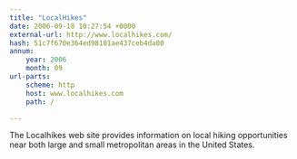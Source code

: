```yaml
---
title: "LocalHikes"
date: 2006-09-18 10:27:54 +0000
external-url: http://www.localhikes.com/
hash: 51c7f670e364ed98101ae437ceb4da00
annum:
    year: 2006
    month: 09
url-parts:
    scheme: http
    host: www.localhikes.com
    path: /

---
```


The Localhikes web site provides information on local hiking opportunities near both large and small metropolitan areas in the United States.
